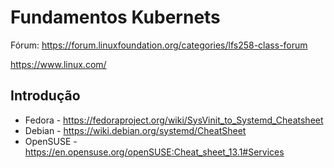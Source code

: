 # Fundamentos Kubernets

Fórum: https://forum.linuxfoundation.org/categories/lfs258-class-forum

https://www.linux.com/

## Introdução
* Fedora - https://fedoraproject.org/wiki/SysVinit_to_Systemd_Cheatsheet
* Debian - https://wiki.debian.org/systemd/CheatSheet
* OpenSUSE - https://en.opensuse.org/openSUSE:Cheat_sheet_13.1#Services

## 
